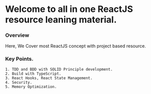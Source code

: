 # Welcome to all in one ReactJS resource leaning material.

### Overview
Here, We Cover most ReactJS concept with project based resource.

### Key Points.
    1. TDD and BDD with SOLID Principle development.
    2. Build with TypeScript.
    3. React Hooks, React State Management.
    4. Security.
    5. Memory Optimization.